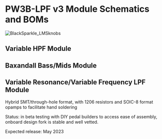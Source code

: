 # PW3B-LPF v3 Module Schematics and BOMs

![BlackSparkle_LMSknobs](https://user-images.githubusercontent.com/127763821/230927975-94841ea7-f9f9-44e9-9ad1-54dd07ecd596.JPG)

## Variable HPF Module

## Baxandall Bass/Mids Module

## Variable Resonance/Variable Frequency LPF Module

Hybrid SMT/through-hole format, with 1206 resistors and SOIC-8 format opamps to facilitate hand soldering

Status: in beta testing with DIY pedal builders to access ease of assembly, onboard design fork is stable and well vetted.

Expected release: May 2023
